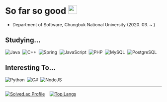 So far so good <img src="https://media.giphy.com/media/hvRJCLFzcasrR4ia7z/giphy.gif" width="28px" height="28px">
=========

+ Department of Software, Chungbuk National University (2020. 03. ~ )


Studying...
----------
![Java](https://img.shields.io/badge/Java-ED8B00?style=flat&logo=openjdk&logoColor=white)&nbsp;
![C++](https://img.shields.io/badge/C++-00599C?style=flat&logo=C%2B%2B&logoColor=white)&nbsp;
![Spring](https://img.shields.io/badge/SPRING-6DB33F.svg?&style=flat&logo=spring&logoColor=white)&nbsp;
![JavaScript](https://img.shields.io/badge/JAVASCRIPT-323330.svg?&style=flat&logo=javascript&logoColor=%23F7DF1E)&nbsp;
![PHP](https://img.shields.io/badge/PHP-777BB4?style=flat&logo=php&logoColor=white)&nbsp;
![MySQL](https://img.shields.io/badge/MySQL-4479A1?style=flat&logo=MySQL&logoColor=white)&nbsp;
![PostgreSQL](https://img.shields.io/badge/PostgreSQL-316192?style=flat&logo=postgresql&logoColor=white)&nbsp;

Interesting To...
-----------------
![Python](https://img.shields.io/badge/Python-3776AB?style=flat-square&logo=Python&logoColor=white)&nbsp;
![C#](https://img.shields.io/badge/c%23-%23239120.svg?style=flat&logo=csharp&logoColor=white)&nbsp;
![NodeJS](https://img.shields.io/badge/node.js-6DA55F?style=flat&logo=node.js&logoColor=white)&nbsp;

***
[![Solved.ac Profile](http://mazassumnida.wtf/api/v2/generate_badge?boj=firejet777)](https://solved.ac/firejet777/) &nbsp;&nbsp;
[![Top Langs](https://github-readme-stats.vercel.app/api/top-langs/?username=wien0128&layout=compact&theme=dark)](https://github.com/wien0128/github-readme-stats)
